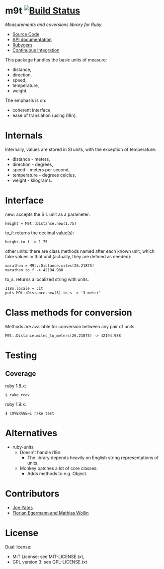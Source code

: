 m9t [![Build Status](https://secure.travis-ci.org/joeyates/m9t.png)][Continuous Integration]
===

*Measurements and coversions library for Ruby*

  * [Source Code]
  * [API documentation]
  * [Rubygem]
  * [Continuous Integration]

[Source Code]: https://github.com/joeyates/m9t "Source code at GitHub"
[API documentation]: http://rubydoc.info/gems/m9t/frames "RDoc API Documentation at Rubydoc.info"
[Rubygem]: http://rubygems.org/gems/m9t "Ruby gem at rubygems.org"
[Continuous Integration]: http://travis-ci.org/joeyates/m9t "Build status by Travis-CI"

This package handles the basic units of measure:

- distance,
- direction,
- speed,
- temperature,
- weight.

The emphasis is on:

- coherent interface,
- ease of translation (using i18n).

Internals
=========

Internally, values are stored in SI units, with the exception of temperature:

- distance - meters,
- direction - degrees,
- speed - meters per second,
- temperature - degrees celcius,
- weight - kilograms.

Interface
=========

new: accepts the S.I. unit as a parameter:

    height = M9t::Distance.new(1.75)

to_f: returns the decimal value(s):

    height.to_f -> 1.75

other units:
there are class methods named after each known unit,
which take values in that unit
(actually, they are defined as needed):

    marathon = M9t::Distance.miles(26.21875)
    marathon.to_f -> 42194.988

to_s: returns a localized string with units:

    I18n.locale = :it
    puts M9t::Distance.new(3).to_s -> '3 metri'

Class methods for conversion
============================

Methods are available for conversion between any pair of units:

    M9t::Distance.miles_to_meters(26.21875) -> 42194.988

Testing
=======

Coverage
--------

ruby 1.8.x:

```shell
$ rake rcov
```

ruby 1.9.x:

```shell
$ COVERAGE=1 rake test
```

Alternatives
============

- ruby-units
  - Doesn't handle i18n:
    - The library depends heavily on English string representations of units.
  - Monkey patches a lot of core classes:
    - Adds methods to e.g. Object.

Contributors
============

* [Joe Yates](https://github.com/joeyates)
* [Florian Egermann and Mathias Wollin](https://github.com/math)

License
=======

Dual license:

- MIT License: see MIT-LICENSE.txt,
- GPL version 3: see GPL-LICENSE.txt
